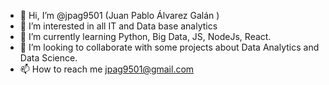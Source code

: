 - 👋 Hi, I’m @jpag9501 (Juan Pablo Álvarez Galán )
- 👀 I’m interested in all IT and Data base analytics
- 🌱 I’m currently learning Python, Big Data, JS, NodeJs, React.
- 💞️ I’m looking to collaborate with some projects about Data Analytics and Data Science.
- 📫 How to reach me jpag9501@gmail.com 

<!---
jpag9501/jpag9501 is a ✨ special ✨ repository because its `README.md` (this file) appears on your GitHub profile.
You can click the Preview link to take a look at your changes.
--->
